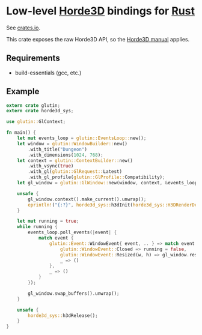 # Low-level [Horde3D](http://www.horde3d.org/) bindings for [Rust](https://www.rust-lang.org/)

See [crates.io](https://crates.io/crates/horde3d-sys).

This crate exposes the raw Horde3D API, so the [Horde3D manual](http://www.horde3d.org/docs/manual.html) applies.

## Requirements

* build-essentials (gcc, etc.)

## Example

```rust
extern crate glutin;
extern crate horde3d_sys;

use glutin::GlContext;

fn main() {
    let mut events_loop = glutin::EventsLoop::new();
    let window = glutin::WindowBuilder::new()
        .with_title("Dungeon")
        .with_dimensions(1024, 768);
    let context = glutin::ContextBuilder::new()
        .with_vsync(true)
        .with_gl(glutin::GlRequest::Latest)
        .with_gl_profile(glutin::GlProfile::Compatibility);
    let gl_window = glutin::GlWindow::new(window, context, &events_loop).unwrap();

    unsafe {
        gl_window.context().make_current().unwrap();
        eprintln!("{:?}", horde3d_sys::h3dInit(horde3d_sys::H3DRenderDevice::OpenGL4));
    }

    let mut running = true;
    while running {
        events_loop.poll_events(|event| {
            match event {
                glutin::Event::WindowEvent{ event, .. } => match event {
                    glutin::WindowEvent::Closed => running = false,
                    glutin::WindowEvent::Resized(w, h) => gl_window.resize(w, h),
                    _ => ()
                },
                _ => ()
            }
        });

        gl_window.swap_buffers().unwrap();
    }

    unsafe {
        horde3d_sys::h3dRelease();
    }
}
```
